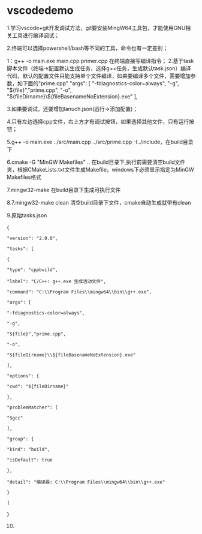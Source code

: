 # vscodedemo

1.学习vscode+git开发调试方法，git要安装MingW64工具包，才能使用GNU相关工具进行编译调试；

2.终端可以选择powershell/bash等不同的工具，命令也有一定差别；

1：g++ -o main.exe main.cpp primer.cpp  在终端直接写编译指令；
2.基于task脚本文件（终端->配置默认生成任务，选择g++任务，生成默认task.json）编译代码，默认的配置文件只能支持单个文件编译，如果要编译多个文件，需要增加参数，如下面的"prime.cpp"
"args": [
                "-fdiagnostics-color=always",
                "-g",
                "${file}","prime.cpp",
    "-o",
                "${fileDirname}\\${fileBasenameNoExtension}.exe"
            ],

3.如果要调试，还要增加lanuch.json(运行->添加配置)；

4.只有左边选择cpp文件，右上方才有调试按钮，如果选择其他文件，只有运行按钮；

5.g++ -o main.exe ../src/main.cpp ../src/prime.cpp -I../include，在build目录下

6.cmake -G "MinGW Makefiles" ..    在build目录下,执行前需要清空build文件夹，根据CMakeLists.txt文件生成Makefile，windows下必须显示指定为MinGW Makefiles格式

7.mingw32-make   在build目录下生成可执行文件

8.7.mingw32-make   clean   清空build目录下文件，cmake自动生成就带有clean

9.原始tasks.json

{

    "version": "2.0.0",

    "tasks": [

    {

    "type": "cppbuild",

    "label": "C/C++: g++.exe 生成活动文件",

    "command": "C:\\Program Files\\mingw64\\bin\\g++.exe",

    "args": [

    "-fdiagnostics-color=always",

    "-g",

    "${file}","prime.cpp",

    "-o",

    "${fileDirname}\\${fileBasenameNoExtension}.exe"

    ],

    "options": {

    "cwd": "${fileDirname}"

    },

    "problemMatcher": [

    "$gcc"

    ],

    "group": {

    "kind": "build",

    "isDefault": true

    },

    "detail": "编译器: C:\\Program Files\\mingw64\\bin\\g++.exe"

    }

    ]

}

10.
